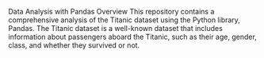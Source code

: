 Data Analysis with Pandas
Overview
This repository contains a comprehensive analysis of the Titanic dataset using the Python library, Pandas. The Titanic dataset is a well-known dataset that includes information about passengers aboard the Titanic, such as their age, gender, class, and whether they survived or not.

